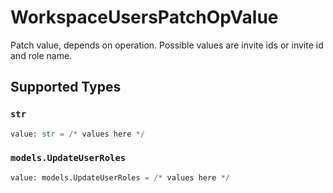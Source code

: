 # WorkspaceUsersPatchOpValue

Patch value, depends on operation. Possible values are invite ids or invite id and role name.


## Supported Types

### `str`

```python
value: str = /* values here */
```

### `models.UpdateUserRoles`

```python
value: models.UpdateUserRoles = /* values here */
```

